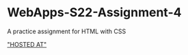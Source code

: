 # WebApps-S22-Assignment-4
A practice assignment for HTML with CSS

["HOSTED AT"](https://44-563-web-apps-s22.github.io/webapps-s22-assignment-4-AkankshaReddy12/play.html)
